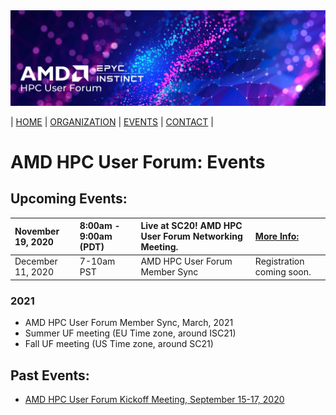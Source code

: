 <img src="../images/Smaller-AMDHPCUserTraining_header.png" alt="Comet Rack View" width="700px" />


| [HOME](https://amdhpcuserforum.github.io) | [ORGANIZATION](https://amdhpcuserforum.github.io/organization) | [EVENTS](https://amdhpcuserforum.github.io/events) | [CONTACT](https://amdhpcuserforum.github.io/contact) |


# AMD HPC User Forum: Events

## Upcoming Events:
|November 19, 2020 |  8:00am - 9:00am (PDT) | Live at SC20! AMD HPC User Forum Networking Meeting.| [More Info:](https://na.eventscloud.com/website/19100/) |
| :---- | :---- | :---- | :---- |
| December 11, 2020 | 7-10am PST | AMD HPC User Forum Member Sync | Registration coming soon. |

### 2021
* AMD HPC User Forum Member Sync, March, 2021
* Summer UF meeting (EU Time zone, around ISC21)
* Fall  UF meeting (US Time zone, around SC21)


## Past Events:
* [AMD HPC User Forum Kickoff Meeting, September 15-17, 2020](https://amdhpcuserforum.github.io/events/kickoff)



